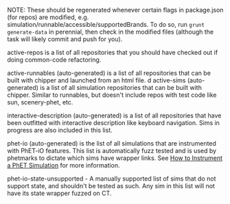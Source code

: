 
NOTE: These should be regenerated whenever certain flags in package.json (for repos) are modified, e.g. simulation/runnable/accessible/supportedBrands. 
  To do so, run `grunt generate-data` in perennial, then check in the modified files (although the task will likely commit and push for you).

active-repos is a list of all repositories that you should have checked out if doing common-code refactoring.

active-runnables (auto-generated) is a list of all repositories that can be built with chipper and launched from an html file.
d
active-sims (auto-generated) is a list of all simulation repositories that can be built with chipper.  Similar to runnables, but doesn't include repos with test code like sun, scenery-phet, etc.

interactive-description (auto-generated) is a list of all repositories that have been outfitted with interactive description like keyboard navigation. Sims in progress are also included in this list.  

phet-io (auto-generated) is the list of all simulations that are instrumented with PhET-iO features. This list is automatically fuzz
    tested and is used by phetmarks to dictate which sims have wrapper links. See 
    [How to Instrument a PhET Simulation](https://github.com/phetsims/phet-io/blob/master/doc/how-to-instrument-a-phet-simulation-for-phet-io.md)
    for more information.

phet-io-state-unsupported - A manually supported list of sims that do not support state, and shouldn't be tested as such. 
Any sim in this list will not have its state wrapper fuzzed on CT.  